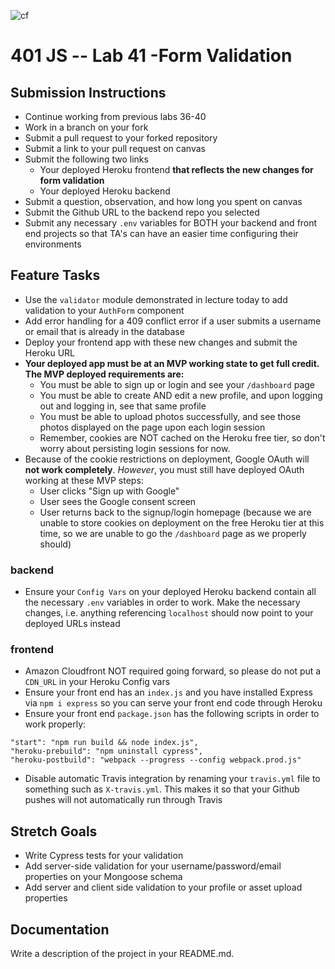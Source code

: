 ![cf](https://i.imgur.com/7v5ASc8.png) 
# 401 JS --  Lab 41 -Form Validation

## Submission Instructions
  * Continue working from previous labs 36-40
  * Work in a branch on your fork
  * Submit a pull request to your forked repository
  * Submit a link to your pull request on canvas
  * Submit the following two links
     * Your deployed Heroku frontend **that reflects the new changes for form validation** 
     * Your deployed Heroku backend
  * Submit a question, observation, and how long you spent on canvas  
  * Submit the Github URL to the backend repo you selected
  * Submit any necessary `.env` variables for BOTH your backend and front end projects so that TA's can have an easier time configuring their environments
 
## Feature Tasks 
* Use the `validator` module demonstrated in lecture today to add validation to your `AuthForm` component
* Add error handling for a 409 conflict error if a user submits a username or email that is already in the database
* Deploy your frontend app with these new changes and submit the Heroku URL
* **Your deployed app must be at an MVP working state to get full credit. The MVP deployed requirements are:**
    * You must be able to sign up or login and see your `/dashboard` page
    * You must be able to create AND edit a new profile, and upon logging out and logging in, see that same profile
    * You must be able to upload photos successfully, and see those photos displayed on the page upon each login session
    * Remember, cookies are NOT cached on the Heroku free tier, so don't worry about persisting login sessions for now.
* Because of the cookie restrictions on deployment, Google OAuth will **not work completely**. *However*, you must still have deployed OAuth working at these MVP steps:
    * User clicks "Sign up with Google"
    * User sees the Google consent screen
    * User returns back to the signup/login homepage (because we are unable to store cookies on deployment on the free Heroku tier at this time, so we are unable to go the `/dashboard` page as we properly should)
  
### backend
* Ensure your `Config Vars` on your deployed Heroku backend contain all the necessary `.env` variables in order to work. Make the necessary changes, i.e. anything referencing `localhost` should now point to your deployed URLs instead

### frontend
* Amazon Cloudfront NOT required going forward, so please do not put a `CDN_URL` in your Heroku Config vars
* Ensure your front end has an `index.js` and you have installed Express via `npm i express` so you can serve your front end code through Heroku
* Ensure your front end `package.json` has the following scripts in order to work properly:
```
"start": "npm run build && node index.js",
"heroku-prebuild": "npm uninstall cypress",
"heroku-postbuild": "webpack --progress --config webpack.prod.js"
```
* Disable automatic Travis integration by renaming your `travis.yml` file to something such as `X-travis.yml`. This makes it so that your Github pushes will not automatically run through Travis

 
## Stretch Goals
* Write Cypress tests for your validation
* Add server-side validation for your username/password/email properties on your Mongoose schema
* Add server and client side validation to your profile or asset upload properties 
  

##  Documentation  
Write a description of the project in your README.md. 
